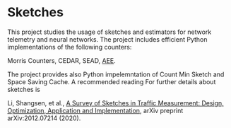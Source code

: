 # Sketches

This project studies the usage of sketches and estimators for network telemetry and neural networks.
The project includes efficient Python implementations of the following counters:

Morris Counters, CEDAR, SEAD, [AEE]([url](https://www.researchgate.net/publication/340859493_Faster_and_More_Accurate_Measurement_through_Additive-Error_Counters)).

The project provides also Python impelemntation of Count Min Sketch and Space Saving Cache.
A recommended reading For further details about sketches is

Li, Shangsen, et al., [A Survey of Sketches in Traffic Measurement:
Design, Optimization, Application and Implementation](https://arxiv.org/pdf/2012.07214.pdf), arXiv preprint arXiv:2012.07214 (2020).
